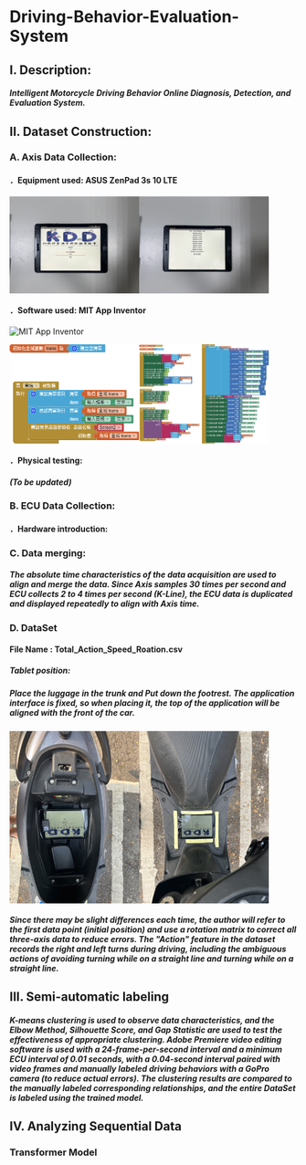 # Driving-Behavior-Evaluation-System


## I. Description:
##### Intelligent Motorcycle Driving Behavior Online Diagnosis, Detection, and Evaluation System.

## II. Dataset Construction:

### A. Axis Data Collection:

#### ．Equipment used: ASUS ZenPad 3s 10 LTE

<div style="display:flex">
    <img src="https://github.com/Yen-Wei-Liang/Driving-Behavior-Evaluation-System/blob/main/Axis_App/%E5%AF%A6%E9%9A%9B%E5%9F%B7%E8%A1%8C%E7%95%AB%E9%9D%A2Screen1.jpg?raw=true" style="width:45%">
    <img src="https://github.com/Yen-Wei-Liang/Driving-Behavior-Evaluation-System/blob/main/Axis_App/%E5%AF%A6%E9%9A%9B%E5%9F%B7%E8%A1%8C%E7%95%AB%E9%9D%A2Screen2.jpg?raw=true" style="width:45%">
</div>


#### ．Software used: MIT App Inventor
![MIT App Inventor](https://user-images.githubusercontent.com/127264553/230847516-f5b062d1-43f3-4634-8423-a5a9dbfd3ac7.png)
<div style="display:flex">
    <img src="https://github.com/Yen-Wei-Liang/Driving-Behavior-Evaluation-System/blob/main/Axis_App/Screen1.png?raw=true" style="width:45%">
    <img src="https://github.com/Yen-Wei-Liang/Driving-Behavior-Evaluation-System/blob/main/Axis_App/Screen2.png?raw=true" style="width:45%">
</div>

#### ．Physical testing:

##### (To be updated)

### B. ECU Data Collection:

#### ．Hardware introduction:

### C. Data merging:
##### The absolute time characteristics of the data acquisition are used to align and merge the data. Since Axis samples 30 times per second and ECU collects 2 to 4 times per second (K-Line), the ECU data is duplicated and displayed repeatedly to align with Axis time.


### D. DataSet 

#### File Name : Total_Action_Speed_Roation.csv
##### Tablet position:
##### Place the luggage in the trunk and Put down the footrest. The application interface is fixed, so when placing it, the top of the application will be aligned with the front of the car.
<div style="display:flex">
    <img src="https://github.com/Yen-Wei-Liang/Driving-Behavior-Evaluation-System/blob/main/Data_Set/Place_The_Luggage_In_The_Trunk.jpg?raw=true" style="width:45%">
    <img src="https://github.com/Yen-Wei-Liang/Driving-Behavior-Evaluation-System/blob/main/Data_Set/Put_Down_The_Footrest.jpg?raw=true" style="width:45%">
</div>


##### Since there may be slight differences each time, the author will refer to the first data point (initial position) and use a rotation matrix to correct all three-axis data to reduce errors. The "Action" feature in the dataset records the right and left turns during driving, including the ambiguous actions of avoiding turning while on a straight line and turning while on a straight line.


## III. Semi-automatic labeling

##### K-means clustering is used to observe data characteristics, and the Elbow Method, Silhouette Score, and Gap Statistic are used to test the effectiveness of appropriate clustering. Adobe Premiere video editing software is used with a 24-frame-per-second interval and a minimum ECU interval of 0.01 seconds, with a 0.04-second interval paired with video frames and manually labeled driving behaviors with a GoPro camera (to reduce actual errors). The clustering results are compared to the manually labeled corresponding relationships, and the entire DataSet is labeled using the trained model.


## IV. Analyzing Sequential Data

### Transformer Model
